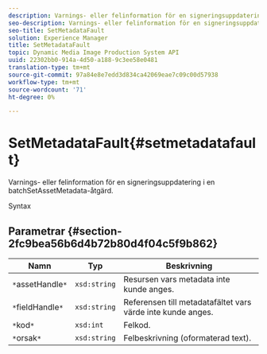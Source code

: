```yaml
---
description: Varnings- eller felinformation för en signeringsuppdatering i en batchSetAssetMetadata-åtgärd.
seo-description: Varnings- eller felinformation för en signeringsuppdatering i en batchSetAssetMetadata-åtgärd.
seo-title: SetMetadataFault
solution: Experience Manager
title: SetMetadataFault
topic: Dynamic Media Image Production System API
uuid: 22302bb0-914a-4d50-a188-9c3ee58e0481
translation-type: tm+mt
source-git-commit: 97a84e8e7edd3d834ca42069eae7c09c00d57938
workflow-type: tm+mt
source-wordcount: '71'
ht-degree: 0%

---
```



# SetMetadataFault{#setmetadatafault}

Varnings- eller felinformation för en signeringsuppdatering i en batchSetAssetMetadata-åtgärd.

Syntax

## Parametrar {#section-2fc9bea56b6d4b72b80d4f04c5f9b862}

| Namn | Typ | Beskrivning |
|---|---|---|
| `*`assetHandle`*` | `xsd:string` | Resursen vars metadata inte kunde anges. |
| `*`fieldHandle`*` | `xsd:string` | Referensen till metadatafältet vars värde inte kunde anges. |
| `*`kod`*` | `xsd:int` | Felkod. |
| `*`orsak`*` | `xsd:string` | Felbeskrivning (oformaterad text). |

